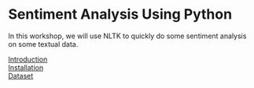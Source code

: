 # Sentiment Analysis Using Python

In this workshop, we will use NLTK to quickly do some sentiment analysis on some textual data.

[Introduction](sections/introduction.md)  
[Installation](sections/installation.md)  
[Dataset](sections/dataset.md)  
